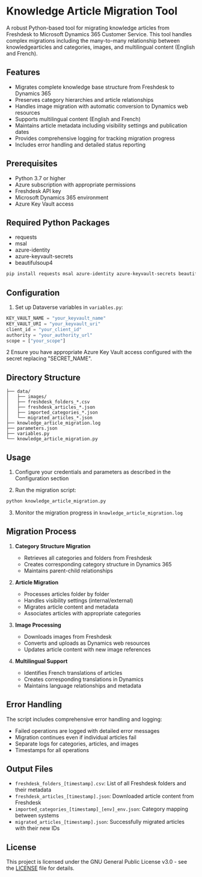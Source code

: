 # Knowledge Article Migration Tool

A robust Python-based tool for migrating knowledge articles from Freshdesk to Microsoft Dynamics 365 Customer Service. This tool handles complex migrations including the many-to-many relationship between knowledgearticles and categories, images, and multilingual content (English and French).

## Features

- Migrates complete knowledge base structure from Freshdesk to Dynamics 365
- Preserves category hierarchies and article relationships
- Handles image migration with automatic conversion to Dynamics web resources
- Supports multilingual content (English and French)
- Maintains article metadata including visibility settings and publication dates
- Provides comprehensive logging for tracking migration progress
- Includes error handling and detailed status reporting

## Prerequisites

- Python 3.7 or higher
- Azure subscription with appropriate permissions
- Freshdesk API key
- Microsoft Dynamics 365 environment
- Azure Key Vault access

## Required Python Packages

- requests
- msal
- azure-identity
- azure-keyvault-secrets
- beautifulsoup4

```bash
pip install requests msal azure-identity azure-keyvault-secrets beautifulsoup4
```

## Configuration

1. Set up Dataverse variables in `variables.py`:
```python
KEY_VAULT_NAME = "your_keyvault_name"
KEY_VAULT_URI = "your_keyvault_uri"
client_id = "your_client_id"
authority = "your_authority_url"
scope = ["your_scope"]
```

2 Ensure you have appropriate Azure Key Vault access configured with the secret replacing "SECRET_NAME".

## Directory Structure

```
├── data/
│   ├── images/
│   ├── freshdesk_folders_*.csv
│   ├── freshdesk_articles_*.json
│   ├── imported_categories_*.json
│   └── migrated_articles_*.json
├── knowledge_article_migration.log
├── parameters.json
├── variables.py
└── knowledge_article_migration.py
```

## Usage

1. Configure your credentials and parameters as described in the Configuration section

2. Run the migration script:
```bash
python knowledge_article_migration.py
```

3. Monitor the migration progress in `knowledge_article_migration.log`

## Migration Process

1. **Category Structure Migration**
   - Retrieves all categories and folders from Freshdesk
   - Creates corresponding category structure in Dynamics 365
   - Maintains parent-child relationships

2. **Article Migration**
   - Processes articles folder by folder
   - Handles visibility settings (internal/external)
   - Migrates article content and metadata
   - Associates articles with appropriate categories

3. **Image Processing**
   - Downloads images from Freshdesk
   - Converts and uploads as Dynamics web resources
   - Updates article content with new image references

4. **Multilingual Support**
   - Identifies French translations of articles
   - Creates corresponding translations in Dynamics
   - Maintains language relationships and metadata

## Error Handling

The script includes comprehensive error handling and logging:
- Failed operations are logged with detailed error messages
- Migration continues even if individual articles fail
- Separate logs for categories, articles, and images
- Timestamps for all operations

## Output Files

- `freshdesk_folders_[timestamp].csv`: List of all Freshdesk folders and their metadata
- `freshdesk_articles_[timestamp].json`: Downloaded article content from Freshdesk
- `imported_categories_[timestamp]_[env]_env.json`: Category mapping between systems
- `migrated_articles_[timestamp].json`: Successfully migrated articles with their new IDs

## License

This project is licensed under the GNU General Public License v3.0 - see the [LICENSE](LICENSE) file for details.
